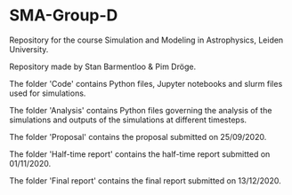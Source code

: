 # SMA-Group-D
Repository for the course Simulation and Modeling in Astrophysics, Leiden University.

Repository made by Stan Barmentloo &amp; Pim Dröge.

The folder 'Code' contains Python files, Jupyter notebooks and slurm files used for simulations.

The folder 'Analysis' contains Python files governing the analysis of the simulations and outputs of the simulations at different timesteps.

The folder 'Proposal' contains the proposal submitted on 25/09/2020.

The folder 'Half-time report' contains the half-time report submitted on 01/11/2020.

The folder 'Final report' contains the final report submitted on 13/12/2020.
